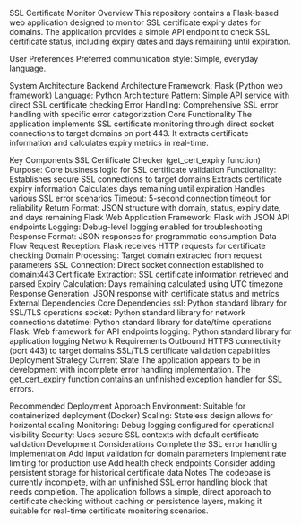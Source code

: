 SSL Certificate Monitor
Overview
This repository contains a Flask-based web application designed to monitor SSL certificate expiry dates for domains. The application provides a simple API endpoint to check SSL certificate status, including expiry dates and days remaining until expiration.

User Preferences
Preferred communication style: Simple, everyday language.

System Architecture
Backend Architecture
Framework: Flask (Python web framework)
Language: Python
Architecture Pattern: Simple API service with direct SSL certificate checking
Error Handling: Comprehensive SSL error handling with specific error categorization
Core Functionality
The application implements SSL certificate monitoring through direct socket connections to target domains on port 443. It extracts certificate information and calculates expiry metrics in real-time.

Key Components
SSL Certificate Checker (get_cert_expiry function)
Purpose: Core business logic for SSL certificate validation
Functionality:
Establishes secure SSL connections to target domains
Extracts certificate expiry information
Calculates days remaining until expiration
Handles various SSL error scenarios
Timeout: 5-second connection timeout for reliability
Return Format: JSON structure with domain, status, expiry date, and days remaining
Flask Web Application
Framework: Flask with JSON API endpoints
Logging: Debug-level logging enabled for troubleshooting
Response Format: JSON responses for programmatic consumption
Data Flow
Request Reception: Flask receives HTTP requests for certificate checking
Domain Processing: Target domain extracted from request parameters
SSL Connection: Direct socket connection established to domain:443
Certificate Extraction: SSL certificate information retrieved and parsed
Expiry Calculation: Days remaining calculated using UTC timezone
Response Generation: JSON response with certificate status and metrics
External Dependencies
Core Dependencies
ssl: Python standard library for SSL/TLS operations
socket: Python standard library for network connections
datetime: Python standard library for date/time operations
Flask: Web framework for API endpoints
logging: Python standard library for application logging
Network Requirements
Outbound HTTPS connectivity (port 443) to target domains
SSL/TLS certificate validation capabilities
Deployment Strategy
Current State
The application appears to be in development with incomplete error handling implementation. The get_cert_expiry function contains an unfinished exception handler for SSL errors.

Recommended Deployment Approach
Environment: Suitable for containerized deployment (Docker)
Scaling: Stateless design allows for horizontal scaling
Monitoring: Debug logging configured for operational visibility
Security: Uses secure SSL contexts with default certificate validation
Development Considerations
Complete the SSL error handling implementation
Add input validation for domain parameters
Implement rate limiting for production use
Add health check endpoints
Consider adding persistent storage for historical certificate data
Notes
The codebase is currently incomplete, with an unfinished SSL error handling block that needs completion. The application follows a simple, direct approach to certificate checking without caching or persistence layers, making it suitable for real-time certificate monitoring scenarios.
